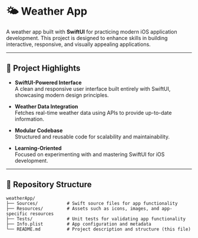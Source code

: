 # 🌤️ Weather App

A weather app built with **SwiftUI** for practicing modern iOS application development. This project is designed to enhance skills in building interactive, responsive, and visually appealing applications.

---

## 🌟 Project Highlights

- **SwiftUI-Powered Interface**  
  A clean and responsive user interface built entirely with SwiftUI, showcasing modern design principles.

- **Weather Data Integration**  
  Fetches real-time weather data using APIs to provide up-to-date information.

- **Modular Codebase**  
  Structured and reusable code for scalability and maintainability.

- **Learning-Oriented**  
  Focused on experimenting with and mastering SwiftUI for iOS development.

---

## 📂 Repository Structure

```plaintext
weatherApp/
├── Sources/           # Swift source files for app functionality
├── Resources/         # Assets such as icons, images, and app-specific resources
├── Tests/             # Unit tests for validating app functionality
├── Info.plist         # App configuration and metadata
└── README.md          # Project description and structure (this file)
```
